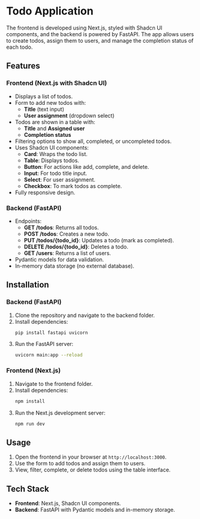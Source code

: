 
# Todo Application
The frontend is developed using Next.js, styled with Shadcn UI components, and the backend is powered by FastAPI. 
The app allows users to create todos, assign them to users, and manage the completion status of each todo.

## Features

### Frontend (Next.js with Shadcn UI)
- Displays a list of todos.
- Form to add new todos with:
  - **Title** (text input)
  - **User assignment** (dropdown select)
- Todos are shown in a table with:
  - **Title** and **Assigned user**
  - **Completion status**
- Filtering options to show all, completed, or uncompleted todos.
- Uses Shadcn UI components:
  - **Card**: Wraps the todo list.
  - **Table**: Displays todos.
  - **Button**: For actions like add, complete, and delete.
  - **Input**: For todo title input.
  - **Select**: For user assignment.
  - **Checkbox**: To mark todos as complete.
- Fully responsive design.

### Backend (FastAPI)
- Endpoints:
  - **GET /todos**: Returns all todos.
  - **POST /todos**: Creates a new todo.
  - **PUT /todos/{todo_id}**: Updates a todo (mark as completed).
  - **DELETE /todos/{todo_id}**: Deletes a todo.
  - **GET /users**: Returns a list of users.
- Pydantic models for data validation.
- In-memory data storage (no external database).

## Installation

### Backend (FastAPI)
1. Clone the repository and navigate to the backend folder.
2. Install dependencies:
   ```bash
   pip install fastapi uvicorn
   ```
3. Run the FastAPI server:
   ```bash
   uvicorn main:app --reload
   ```

### Frontend (Next.js)
1. Navigate to the frontend folder.
2. Install dependencies:
   ```bash
   npm install
   ```
3. Run the Next.js development server:
   ```bash
   npm run dev
   ```

## Usage
1. Open the frontend in your browser at `http://localhost:3000`.
2. Use the form to add todos and assign them to users.
3. View, filter, complete, or delete todos using the table interface.

## Tech Stack
- **Frontend**: Next.js, Shadcn UI components.
- **Backend**: FastAPI with Pydantic models and in-memory storage.


